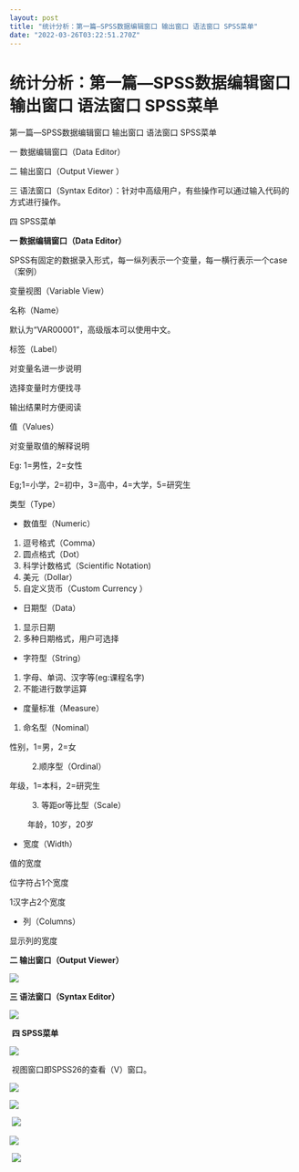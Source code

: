 ```yaml
---
layout: post
title: "统计分析：第一篇—SPSS数据编辑窗口 输出窗口 语法窗口 SPSS菜单"
date: "2022-03-26T03:22:51.270Z"
---
```

统计分析：第一篇—SPSS数据编辑窗口 输出窗口 语法窗口 SPSS菜单
====================================

第一篇—SPSS数据编辑窗口 输出窗口 语法窗口 SPSS菜单  

一 数据编辑窗口（Data Editor）

二 输出窗口（Output Viewer ）

三 语法窗口（Syntax Editor）：针对中高级用户，有些操作可以通过输入代码的方式进行操作。

四 SPSS菜单

**一 数据编辑窗口（Data Editor）**

SPSS有固定的数据录入形式，每一纵列表示一个变量，每一横行表示一个case（案例）

变量视图（Variable View）

名称（Name）

默认为“VAR00001”，高级版本可以使用中文。

标签（Label）

对变量名进一步说明

选择变量时方便找寻

输出结果时方便阅读

值（Values）

对变量取值的解释说明

Eg: 1=男性，2=女性

Eg;1=小学，2=初中，3=高中，4=大学，5=研究生

类型（Type）

*   数值型（Numeric）

1.  逗号格式（Comma）
2.  圆点格式（Dot）
3.  科学计数格式（Scientific Notation)
4.  美元（Dollar）
5.  自定义货币（Custom Currency ）

*   日期型（Data）

1.  显示日期
2.  多种日期格式，用户可选择

*   字符型（String）

1.  字母、单词、汉字等(eg:课程名字)
2.  不能进行数学运算

*   度量标准（Measure）

1.  命名型（Nominal）

性别，1=男，2=女

          2.顺序型（Ordinal）

年级，1=本科，2=研究生

          3. 等距or等比型（Scale）

        年龄，10岁，20岁

*   宽度（Width）

值的宽度

位字符占1个宽度

1汉字占2个宽度

*   列（Columns）

显示列的宽度

**二 输出窗口（Output Viewer）**

![](https://img2022.cnblogs.com/blog/2463993/202203/2463993-20220326103631744-462464385.png)

**三 语法窗口（Syntax Editor）**

![](https://img2022.cnblogs.com/blog/2463993/202203/2463993-20220326104011339-716357607.png)

 **四 SPSS菜单**

![](https://img2022.cnblogs.com/blog/2463993/202203/2463993-20220326104635403-1186108721.png)

 视图窗口即SPSS26的查看（V）窗口。

![](https://img2022.cnblogs.com/blog/2463993/202203/2463993-20220326105035256-644057396.png)

![](https://img2022.cnblogs.com/blog/2463993/202203/2463993-20220326105139418-1079752241.png)

 ![](https://img2022.cnblogs.com/blog/2463993/202203/2463993-20220326105310486-113279142.png)

![](https://img2022.cnblogs.com/blog/2463993/202203/2463993-20220326105921715-228116971.png)

 ![](https://img2022.cnblogs.com/blog/2463993/202203/2463993-20220326105809195-2018677188.jpg)